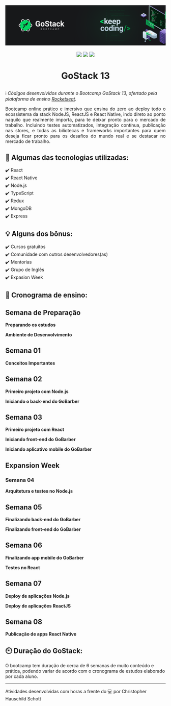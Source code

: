 <div align="center">
  <img src="https://github.com/ChristopherHauschild/bootcamp-gostack-13-rocketseat/blob/master/gostack.png?raw=true">
</div> <br />

<div align="center">
  <img src="https://img.shields.io/static/v1?label=react&message=web&color=informational&style=for-the-badge&logo=REACT"/>
  
  <img src="https://img.shields.io/static/v1?label=nodejs&message=backend&color=success&style=for-the-badge&logo=NODE.JS"/>
  
  <img src="https://img.shields.io/static/v1?label=react-native&message=mobile&color=blueviolet&style=for-the-badge&logo=REACT"/>
</div>

# <p align="center">GoStack 13</p> 

:information_source: <i>Códigos desenvolvidos durante o Bootcamp GoStack 13, ofertado pela plataforma de ensino [Rocketseat](https://rocketseat.com.br/).</i>

<p align="justify">
Bootcamp online prático e imersivo que ensina do zero ao deploy todo o ecossistema da stack NodeJS, ReactJS e React Native, indo direto ao ponto naquilo que realmente importa, para te deixar pronto para o mercado de trabalho. Incluindo testes automatizados, integração contínua, publicação nas stores, e todas as biliotecas e frameworks importantes para quem deseja ficar pronto para os desafios do mundo real e se destacar no mercado de trabalho.
</p>

## :rocket: Algumas das tecnologias utilizadas:

  <div>✔️ React</div>
  <div>✔️ React Native</div>
  <div>✔️ Node.js</div>
  <div>✔️ TypeScript</div>
  <div>✔️ Redux</div>
  <div>✔️ MongoDB</div>
  <div>✔️ Express</div>
  
## :bulb: Alguns dos bônus:

  <div>✔️ Cursos gratuitos</div>
  <div>✔️ Comunidade com outros desenvolvedores(as)</div>
  <div>✔️ Mentorias</div>
  <div>✔️ Grupo de Inglês</div>
  <div>✔️ Expasion Week</div>
  
## :date: Cronograma de ensino:

## **Semana de Preparação**

**Preparando os estudos**

**Ambiente de Desenvolvimento**

## **Semana 01**

**Conceitos Importantes**

## **Semana 02**

**Primeiro projeto com Node.js**

**Iniciando o back-end do GoBarber**

## **Semana 03**

**Primeiro projeto com React**

**Iniciando front-end do GoBarber**

**Iniciando aplicativo mobile do GoBarber**

## **Expansion Week**

### **Semana 04**
**Arquitetura e testes no Node.js**

## **Semana 05**

**Finalizando back-end do GoBarber**

**Finalizando front-end do GoBarber**

## **Semana 06**

**Finalizando app mobile do GoBarber**

**Testes no React**

## Semana 07

**Deploy de aplicações Node.js**

**Deploy de aplicações ReactJS**

## Semana 08
**Publicação de apps React Native**

## :clock10: Duração do GoStack:

O bootcamp tem duração de cerca de 6 semanas de muito conteúdo e prática, podendo variar de acordo com o cronograma de estudos elaborado por cada aluno.

<hr>

Atividades desenvolvidas com horas a frente do :computer: por Christopher Hauschild Schott
